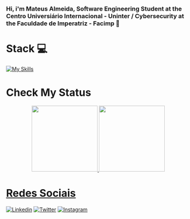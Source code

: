 ### Hi, i'm Mateus Almeida, Software Engineering Student at the Centro Universiário Internacional - Uninter / Cybersecurity at the Faculdade de Imperatriz - Facimp 👋


# Stack 💻


[![My Skills](https://skills.thijs.gg/icons?i=js,ts,react,html,css,docker,git,github,py,vscode,linux)](https://skills.thijs.gg)

# Check My Status

<div align="center">
  <a href="https://github.com/almeida11">
  <img height="180em" src="https://github-readme-stats.vercel.app/api?username=almeida11&show_icons=true&theme=dracula&include_all_commits=true&count_private=true"/>
  <img height="180em" src="https://github-readme-stats.vercel.app/api/top-langs/?username=almeida11&layout=compact&langs_count=7&theme=dracula"/>
</div>
  
  
# Redes Sociais

[![Linkedin](https://skills.thijs.gg/icons?i=linkedin)](https://www.linkedin.com/in/mateus-de-almeida-7555641bb/)
[![Twitter](https://skills.thijs.gg/icons?i=twitter)](https://twitter.com/almeida_144)
[![Instagram](https://skills.thijs.gg/icons?i=instagram)](https://www.instagram.com/atreus_137/)

 
